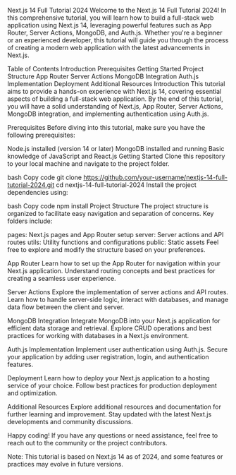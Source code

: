 
Next.js 14 Full Tutorial 2024
Welcome to the Next.js 14 Full Tutorial 2024! In this comprehensive tutorial, you will learn how to build a full-stack web application using Next.js 14, leveraging powerful features such as App Router, Server Actions, MongoDB, and Auth.js. Whether you're a beginner or an experienced developer, this tutorial will guide you through the process of creating a modern web application with the latest advancements in Next.js.

Table of Contents
Introduction
Prerequisites
Getting Started
Project Structure
App Router
Server Actions
MongoDB Integration
Auth.js Implementation
Deployment
Additional Resources
Introduction
This tutorial aims to provide a hands-on experience with Next.js 14, covering essential aspects of building a full-stack web application. By the end of this tutorial, you will have a solid understanding of Next.js, App Router, Server Actions, MongoDB integration, and implementing authentication using Auth.js.

Prerequisites
Before diving into this tutorial, make sure you have the following prerequisites:

Node.js installed (version 14 or later)
MongoDB installed and running
Basic knowledge of JavaScript and React.js
Getting Started
Clone this repository to your local machine and navigate to the project folder.

bash
Copy code
git clone https://github.com/your-username/nextjs-14-full-tutorial-2024.git
cd nextjs-14-full-tutorial-2024
Install the project dependencies using:

bash
Copy code
npm install
Project Structure
The project structure is organized to facilitate easy navigation and separation of concerns. Key folders include:

pages: Next.js pages and App Router setup
server: Server actions and API routes
utils: Utility functions and configurations
public: Static assets
Feel free to explore and modify the structure based on your preferences.

App Router
Learn how to set up the App Router for navigation within your Next.js application. Understand routing concepts and best practices for creating a seamless user experience.

Server Actions
Explore the implementation of server actions and API routes. Learn how to handle server-side logic, interact with databases, and manage data flow between the client and server.

MongoDB Integration
Integrate MongoDB into your Next.js application for efficient data storage and retrieval. Explore CRUD operations and best practices for working with databases in a Next.js environment.

Auth.js Implementation
Implement user authentication using Auth.js. Secure your application by adding user registration, login, and authentication features.

Deployment
Learn how to deploy your Next.js application to a hosting service of your choice. Follow best practices for production deployment and optimization.

Additional Resources
Explore additional resources and documentation for further learning and improvement. Stay updated with the latest Next.js developments and community discussions.

Happy coding! If you have any questions or need assistance, feel free to reach out to the community or the project contributors.

Note: This tutorial is based on Next.js 14 as of 2024, and some features or practices may evolve in future versions.